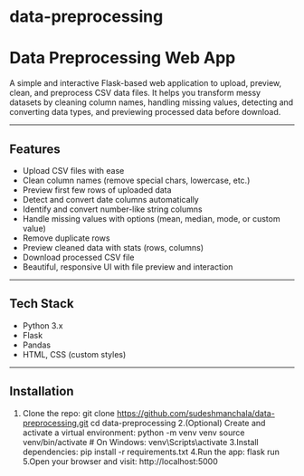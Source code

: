 # data-preprocessing
# Data Preprocessing Web App

A simple and interactive Flask-based web application to upload, preview, clean, and preprocess CSV data files. It helps you transform messy datasets by cleaning column names, handling missing values, detecting and converting data types, and previewing processed data before download.

---

## Features

- Upload CSV files with ease
- Clean column names (remove special chars, lowercase, etc.)
- Preview first few rows of uploaded data
- Detect and convert date columns automatically
- Identify and convert number-like string columns
- Handle missing values with options (mean, median, mode, or custom value)
- Remove duplicate rows
- Preview cleaned data with stats (rows, columns)
- Download processed CSV file
- Beautiful, responsive UI with file preview and interaction

---

## Tech Stack

- Python 3.x  
- Flask  
- Pandas  
- HTML, CSS (custom styles)

---

## Installation

1. Clone the repo:
git clone https://github.com/sudeshmanchala/data-preprocessing.git
cd data-preprocessing
2.(Optional) Create and activate a virtual environment:
python -m venv venv
source venv/bin/activate  # On Windows: venv\Scripts\activate
3.Install dependencies:
pip install -r requirements.txt
4.Run the app:
flask run
5.Open your browser and visit: http://localhost:5000
